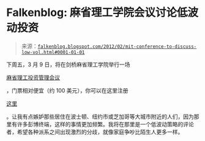 <!--yml

category: 未分类

date: 2024-05-12 20:34:24

-->

# Falkenblog: 麻省理工学院会议讨论低波动投资

> 来源：[`falkenblog.blogspot.com/2012/02/mit-conference-to-discuss-low-vol.html#0001-01-01`](http://falkenblog.blogspot.com/2012/02/mit-conference-to-discuss-low-vol.html#0001-01-01)

下周五，3 月 9 日，将在剑桥麻省理工学院举行一场

[麻省理工投资管理会议](http://www.mitsloaninvestment.com/Conference-Agenda.html)

，门票相对便宜（约 100 美元），你可以在这里注册

[这里](https://www.wepay.com/events/sloan2012imconference)

。让我有点嫉妒那些居住在波士顿、纽约市或芝加哥等大城市附近的人们，因为那里有许多彭博终端，这样的事情更加频繁。我将在那里是一个低波动策略的评论者，希望各种派系之间出现激烈的分歧，就像家庭争吵比陌生人更多一样。
